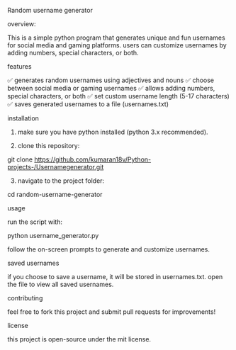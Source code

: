 Random username generator

overview:

This is a simple python program that generates unique and fun usernames for social media and gaming platforms. users can customize usernames by adding numbers, special characters, or both.

features

✅ generates random usernames using adjectives and nouns
✅ choose between social media or gaming usernames
✅ allows adding numbers, special characters, or both
✅ set custom username length (5-17 characters)
✅ saves generated usernames to a file (usernames.txt)

installation

1. make sure you have python installed (python 3.x recommended).


2. clone this repository:

git clone https://github.com/kumaran18v/Python-projects-/Usernamegenerator.git


3. navigate to the project folder:

cd random-username-generator



usage

run the script with:

python username_generator.py

follow the on-screen prompts to generate and customize usernames.

saved usernames

if you choose to save a username, it will be stored in usernames.txt. open the file to view all saved usernames.

contributing

feel free to fork this project and submit pull requests for improvements!

license

this project is open-source under the mit license.
